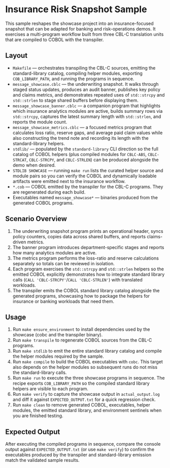 # Insurance Risk Snapshot Sample

This sample reshapes the showcase project into an insurance-focused
snapshot that can be adapted for banking and risk-operations demos. It
exercises a multi-program workflow built from three CBL-C translation
units that are compiled to COBOL with the transpiler.

## Layout

- `Makefile` — orchestrates transpiling the CBL-C sources, emitting the
  standard-library catalog, compiling helper modules, exporting
  `COB_LIBRARY_PATH`, and running the programs in sequence.
- `message_showcase.cblc` — the underwriting snapshot. It walks through
  staged status updates, produces an audit banner, publishes key policy
  and claims metrics, and demonstrates repeated uses of `std::strcpy`
  and `std::strlen` to stage shared buffers before displaying them.
- `message_showcase_banner.cblc` — a companion program that highlights
  which insurance analytics modules are active, builds summary rows via
  `std::strcpy`, captures the latest summary length with `std::strlen`,
  and reports the module count.
- `message_showcase_metrics.cblc` — a focused metrics program that
  calculates loss ratio, reserve gaps, and average paid claim values
  while also constructing the trend note and recording its length with
  the standard-library helpers.
- `stdlib/` — populated by the `standard-library` CLI direction so the
  full catalog of COBOL helpers (plus compiled modules for
  `CBLC-ABS`, `CBLC-STRCAT`, `CBLC-STRCPY`, and `CBLC-STRLEN`) can be
  produced alongside the demo when desired.
- `STDLIB SHOWCASE` — running `make run` lists the curated helper source
  and module pairs so you can verify the COBOL and dynamically loadable
  artifacts were emitted next to the insurance workflow.
- `*.cob` — COBOL emitted by the transpiler for the CBL-C programs. They
  are regenerated during each build.
- Executables named `message_showcase*` — binaries produced from the
  generated COBOL programs.

## Scenario Overview

1. The underwriting snapshot program prints an operational header,
   syncs policy counters, copies data across shared buffers, and reports
   claims-driven metrics.
2. The banner program introduces department-specific stages and reports
   how many analytics modules are active.
3. The metrics program performs the loss-ratio and reserve calculations
   separately so totals can be reviewed in isolation.
4. Each program exercises the `std::strcpy` and `std::strlen` helpers so
   the emitted COBOL explicitly demonstrates how to integrate standard
   library calls (`CALL 'CBLC-STRCPY'`/`CALL 'CBLC-STRLEN'`) with
   translated workloads.
5. The transpiler emits the COBOL standard library catalog alongside the
   generated programs, showcasing how to package the helpers for
   insurance or banking workloads that need them.

## Usage

1. Run `make ensure_environment` to install dependencies used by the
   showcase (cobc and the transpiler binary).
2. Run `make transpile` to regenerate COBOL sources from the CBL-C
   programs.
3. Run `make stdlib` to emit the entire standard library catalog and
   compile the helper modules required by the sample.
4. Run `make compile` to build the COBOL executables with `cobc`. This
   target also depends on the helper modules so subsequent runs do not
   miss the standard-library calls.
5. Run `make run` to execute the three showcase programs in sequence.
   The recipe exports `COB_LIBRARY_PATH` so the compiled standard
   library helpers are visible to each program.
6. Run `make verify` to capture the showcase output in
   `actual_output.log` and diff it against `EXPECTED_OUTPUT.txt` for a
   quick regression check.
7. Run `make clean` to remove generated COBOL, executables, helper
   modules, the emitted standard library, and environment sentinels when
   you are finished testing.

## Expected Output

After executing the compiled programs in sequence, compare the console
output against `EXPECTED_OUTPUT.txt` (or use `make verify`) to confirm
the executables produced by the transpiler and standard-library emission
match the validated sample results.
